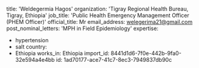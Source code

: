 title: 'Weldegermia Hagos'
organization: 'Tigray Regional Health Bureau, Tigray, Ethiopia'
job_title: 'Public Health Emergency Management Officer (PHEM Officer)'
official_title: Mr
email_address: welegerima21@gmail.com
post_nominal_letters: 'MPH in Field Epidemiology'
expertise:
  - hypertension
  - salt
country:
  - Ethiopia
works_in: Ethiopia
import_id: 8441d1d6-7f0e-442b-9fa0-32e594a4e4bb
id: 1ad70177-ace7-41c7-8ec3-7949837db90c
